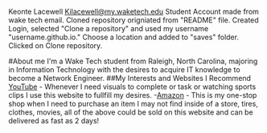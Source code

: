 Keonte Lacewell Kilacewell@my.waketech.edu
Student Account made from wake tech email. 
Cloned repository origniated from "README" file.
Created Login, selected "Clone a repository" and used my username "username.github.io." Choose a location and added to "saves" folder. Clicked on Clone repository.

#About me
I'm a Wake Tech student from Raleigh, North Carolina, majoring in Information Technology with the desires to acquire IT knowledge to become a Network Engineer.
##My Interests and Websites I Recommend
[YouTube](https://www.youtube.com/) - Whenever I need visuals to complete or task or watching sports clips I use this website to fullfill my desires.
-[Amazon](https://www.amazon.com/)  - This is my one-stop shop when I need to purchase an item I may not find inside of a store, tires, clothes, movies, all of the above could be sold on this website and can be delivered as fast as 2 days!
